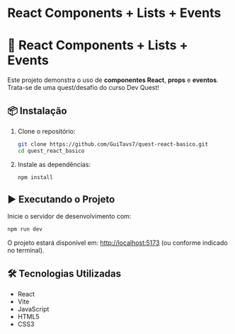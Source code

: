 # React Components + Lists + Events

# 🚀 React Components + Lists + Events

Este projeto demonstra o uso de **componentes React**, **props** e **eventos**. Trata-se de uma quest/desafio do curso Dev Quest!

## 📦 Instalação

1. Clone o repositório:

   ```bash
   git clone https://github.com/GuiTavs7/quest-react-basico.git
   cd quest_react_basico
   ```

2. Instale as dependências:

   ```bash
   npm install
   ```

## ▶️ Executando o Projeto

Inicie o servidor de desenvolvimento com:

```bash
npm run dev
```

O projeto estará disponível em: [http://localhost:5173](http://localhost:5173) (ou conforme indicado no terminal).

## 🛠 Tecnologias Utilizadas

* React
* Vite
* JavaScript 
* HTML5
* CSS3